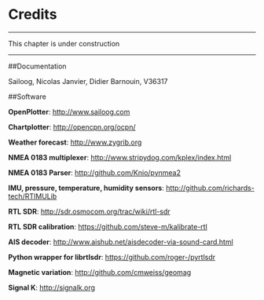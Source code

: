 # Credits

---

This chapter is under construction

---

##Documentation

Sailoog, Nicolas Janvier, Didier Barnouin, V36317

##Software

**OpenPlotter**: http://www.sailoog.com

**Chartplotter**: http://opencpn.org/ocpn/

**Weather forecast**: http://www.zygrib.org

**NMEA 0183 multiplexer**: http://www.stripydog.com/kplex/index.html

**NMEA 0183 Parser**: http://github.com/Knio/pynmea2

**IMU, pressure, temperature, humidity sensors**: http://github.com/richards-tech/RTIMULib

**RTL SDR**: http://sdr.osmocom.org/trac/wiki/rtl-sdr

**RTL SDR calibration**: https://github.com/steve-m/kalibrate-rtl

**AIS decoder**: http://www.aishub.net/aisdecoder-via-sound-card.html

**Python wrapper for librtlsdr**: https://github.com/roger-/pyrtlsdr

**Magnetic variation**: http://github.com/cmweiss/geomag

**Signal K**: http://signalk.org